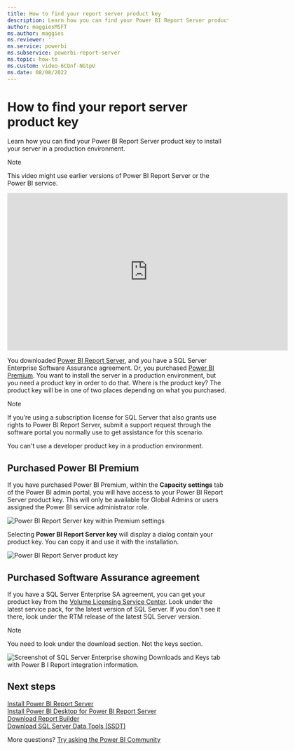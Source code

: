 ```yaml
---
title: How to find your report server product key
description: Learn how you can find your Power BI Report Server product key to install your server in a production environment.
author: maggiesMSFT
ms.author: maggies
ms.reviewer: ''
ms.service: powerbi
ms.subservice: powerbi-report-server
ms.topic: how-to
ms.custom: video-6CQnf-NGtpU
ms.date: 08/08/2022
---
```

# How to find your report server product key
Learn how you can find your Power BI Report Server product key to install your server in a production environment.

> [!NOTE]  
> This video might use earlier versions of Power BI Report Server or the Power BI service.

<iframe width="640" height="360" src="https://www.youtube.com/embed/6CQnf-NGtpU?rel=0&amp;showinfo=0" frameborder="0" allowfullscreen></iframe>

You downloaded [Power BI Report Server](get-started.md), and you have a SQL Server Enterprise Software Assurance agreement. Or, you purchased [Power BI Premium](../enterprise/service-premium-gen2-what-is.md). You want to install the server in a production environment, but you need a product key in order to do that. Where is the product key? The product key will be in one of two places depending on what you purchased.

> [!NOTE]
> If you’re using a subscription license for SQL Server that also grants use rights to Power BI Report Server, submit a support request through the software portal you normally use to get assistance for this scenario.
>
> You can't use a developer product key in a production environment.

## Purchased Power BI Premium
If you have purchased Power BI Premium, within the **Capacity settings** tab of the Power BI admin portal, you will have access to your Power BI Report Server product key. This will only be available for Global Admins or users assigned the Power BI service administrator role.

![Power BI Report Server key within Premium settings](media/find-product-key/pbirs-product-key.png)

Selecting **Power BI Report Server key** will display a dialog contain your product key. You can copy it and use it with the installation.

![Power BI Report Server product key](media/find-product-key/pbirs-product-key-dialog.png)

## Purchased Software Assurance agreement
If you have a SQL Server Enterprise SA agreement, you can get your product key from the [Volume Licensing Service Center](https://www.microsoft.com/Licensing/servicecenter/). Look under the latest service pack, for the latest version of SQL Server. If you don't see it there, look under the RTM release of the latest SQL Server version.

> [!NOTE]
> You need to look under the download section. Not the keys section.

![Screenshot of SQL Server Enterprise showing Downloads and Keys tab with Power B I Report integration information.](media/find-product-key/vlsc-download.png "Volume Licensing Service Center")
 
## Next steps
[Install Power BI Report Server](install-report-server.md)  
[Install Power BI Desktop for Power BI Report Server](install-powerbi-desktop.md)  
[Download Report Builder](https://www.microsoft.com/download/details.aspx?id=53613)  
[Download SQL Server Data Tools (SSDT)](/sql/ssdt/download-sql-server-data-tools-ssdt)

More questions? [Try asking the Power BI Community](https://community.powerbi.com/)
